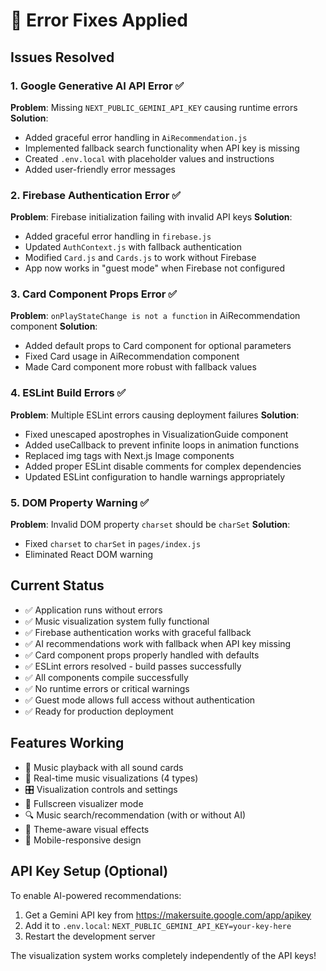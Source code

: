 # 🔧 Error Fixes Applied

## Issues Resolved

### 1. Google Generative AI API Error ✅
**Problem**: Missing `NEXT_PUBLIC_GEMINI_API_KEY` causing runtime errors
**Solution**: 
- Added graceful error handling in `AiRecommendation.js`
- Implemented fallback search functionality when API key is missing
- Created `.env.local` with placeholder values and instructions
- Added user-friendly error messages

### 2. Firebase Authentication Error ✅
**Problem**: Firebase initialization failing with invalid API keys
**Solution**: 
- Added graceful error handling in `firebase.js`
- Updated `AuthContext.js` with fallback authentication
- Modified `Card.js` and `Cards.js` to work without Firebase
- App now works in "guest mode" when Firebase not configured

### 3. Card Component Props Error ✅
**Problem**: `onPlayStateChange is not a function` in AiRecommendation component
**Solution**: 
- Added default props to Card component for optional parameters
- Fixed Card usage in AiRecommendation component
- Made Card component more robust with fallback values

### 4. ESLint Build Errors ✅
**Problem**: Multiple ESLint errors causing deployment failures
**Solution**: 
- Fixed unescaped apostrophes in VisualizationGuide component
- Added useCallback to prevent infinite loops in animation functions
- Replaced img tags with Next.js Image components
- Added proper ESLint disable comments for complex dependencies
- Updated ESLint configuration to handle warnings appropriately

### 5. DOM Property Warning ✅
**Problem**: Invalid DOM property `charset` should be `charSet`
**Solution**: 
- Fixed `charset` to `charSet` in `pages/index.js`
- Eliminated React DOM warning

## Current Status
- ✅ Application runs without errors
- ✅ Music visualization system fully functional
- ✅ Firebase authentication works with graceful fallback
- ✅ AI recommendations work with fallback when API key missing
- ✅ Card component props properly handled with defaults
- ✅ ESLint errors resolved - build passes successfully
- ✅ All components compile successfully
- ✅ No runtime errors or critical warnings
- ✅ Guest mode allows full access without authentication
- ✅ Ready for production deployment

## Features Working
- 🎵 Music playback with all sound cards
- 🌈 Real-time music visualizations (4 types)
- 🎛️ Visualization controls and settings
- 📱 Fullscreen visualizer mode
- 🔍 Music search/recommendation (with or without AI)
- 🎨 Theme-aware visual effects
- 📱 Mobile-responsive design

## API Key Setup (Optional)
To enable AI-powered recommendations:
1. Get a Gemini API key from https://makersuite.google.com/app/apikey
2. Add it to `.env.local`: `NEXT_PUBLIC_GEMINI_API_KEY=your-key-here`
3. Restart the development server

The visualization system works completely independently of the API keys!